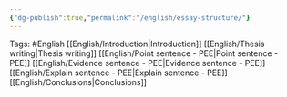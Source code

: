 ```yaml
---
{"dg-publish":true,"permalink":"/english/essay-structure/"}
---
```


Tags:
#English
[[English/Introduction\|Introduction]]
[[English/Thesis writing\|Thesis writing]]
[[English/Point sentence - PEE\|Point sentence - PEE]]
[[English/Evidence sentence - PEE\|Evidence sentence - PEE]]
[[English/Explain sentence - PEE\|Explain sentence - PEE]]
[[English/Conclusions\|Conclusions]]
